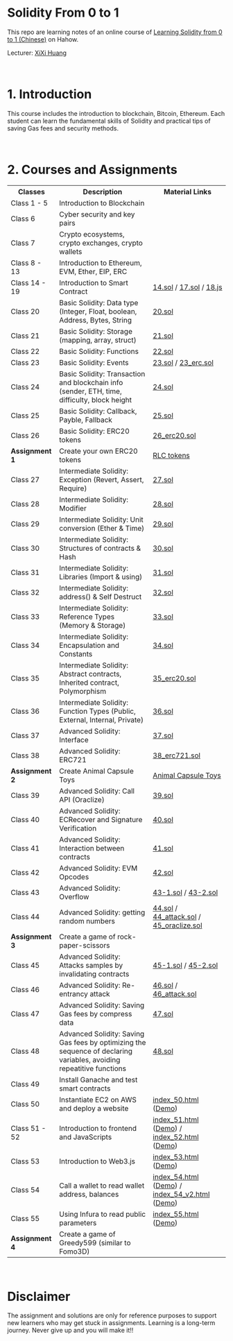 # Solidity From 0 to 1

This repo are learning notes of an online course of [Learning Solidity from 0 to 1 (Chinese)](https://hahow.in/courses/5b3cdd6ed03140001eebeadc) on Hahow.

Lecturer: [XiXi Huang](https://superdcc.medium.com/)

<br>

# 1. Introduction

This course includes the introduction to blockchain, Bitcoin, Ethereum. Each student can learn the fundamental skills of Solidity and practical tips of saving Gas fees and security methods.

<br>

# 2. Courses and Assignments

<table>
    <tr>
        <th>Classes</th>
        <th>Description</th>
        <th>Material Links</th>
    </tr>
    <tr>
        <td>Class 1 - 5</td>
        <td>Introduction to Blockchain</td>
        <td></td>
    </tr>
    <tr>
        <td>Class 6</td>
        <td>Cyber security and key pairs</td>
        <td></td>
    </tr>
    <tr>
        <td>Class 7</td>
        <td>Crypto ecosystems, crypto exchanges, crypto wallets</td>
        <td></td>
    </tr>
    <tr>
        <td>Class 8 - 13</td>
        <td>Introduction to Ethereum, EVM, Ether, EIP, ERC</td>
        <td></td>
    </tr>
    <tr>
        <td>Class 14 - 19</td>
        <td>Introduction to Smart Contract</td>
        <td>
            <a href="./Materials/14.sol">14.sol</a> /
            <a href="./Materials/17.sol">17.sol</a> /
            <a href="./Materials/18.js">18.js</a>
        </td>
    </tr>
    <tr>
        <td>Class 20</td>
        <td>Basic Solidity: Data type (Integer, Float, boolean, Address, Bytes, String</td>
        <td>
            <a href="./Materials/20.sol">20.sol</a>
        </td>
    </tr>
    <tr>
        <td>Class 21</td>
        <td>Basic Solidity: Storage (mapping, array, struct)</td>
        <td>
            <a href="./Materials/21.sol">21.sol</a>
        </td>
    </tr>
    <tr>
        <td>Class 22</td>
        <td>Basic Solidity: Functions</td>
        <td>
            <a href="./Materials/22.sol">22.sol</a>
        </td>
    </tr>
    <tr>
        <td>Class 23</td>
        <td>Basic Solidity: Events</td>
        <td>
            <a href="./Materials/23.sol">23.sol</a> /
            <a href="./Materials/23_erc.sol">23_erc.sol</a>
        </td>
    </tr>
    <tr>
        <td>Class 24</td>
        <td>Basic Solidity: Transaction and blockchain info (sender, ETH, time, difficulty, block height</td>
        <td>
            <a href="./Materials/24.sol">24.sol</a>
        </td>
    </tr>
    <tr>
        <td>Class 25</td>
        <td>Basic Solidity: Callback, Payble, Fallback</td>
        <td>
            <a href="./Materials/25.sol">25.sol</a>
        </td>
    </tr>
    <tr>
        <td>Class 26</td>
        <td>Basic Solidity: ERC20 tokens</td>
        <td>
            <a href="./Materials/26_erc20.sol">26_erc20.sol</a>
        </td>
    </tr>
    <tr>
        <td><b>Assignment 1</b></td>
        <td>Create your own ERC20 tokens</td>
        <td>
            <a href="https://goerli.etherscan.io/address/0x58a2642e3243096beffd38ced4b5672c1403744a">RLC tokens</a>
        </td>
    <tr>
        <td>Class 27</td>
        <td>Intermediate Solidity: Exception (Revert, Assert, Require)</td>
        <td>
            <a href="./Materials/27.sol">27.sol</a>
        </td>
    </tr>
    <tr>
        <td>Class 28</td>
        <td>Intermediate Solidity: Modifier</td>
        <td>
            <a href="./Materials/28.sol">28.sol</a>
        </td>
    </tr>
    <tr>
        <td>Class 29</td>
        <td>Intermediate Solidity: Unit conversion (Ether & Time)</td>
        <td>
            <a href="./Materials/29.sol">29.sol</a>
        </td>
    </tr>
    <tr>
        <td>Class 30</td>
        <td>Intermediate Solidity: Structures of contracts & Hash</td>
        <td>
            <a href="./Materials/30.sol">30.sol</a>
        </td>
    </tr>
    <tr>
        <td>Class 31</td>
        <td>Intermediate Solidity: Libraries (Import & using)</td>
        <td>
            <a href="./Materials/31.sol">31.sol</a>
        </td>
    </tr>
    <tr>
        <td>Class 32</td>
        <td>Intermediate Solidity: address() & Self Destruct</td>
        <td>
            <a href="./Materials/32.sol">32.sol</a>
        </td>
    </tr>
    <tr>
        <td>Class 33</td>
        <td>Intermediate Solidity: Reference Types (Memory & Storage)</td>
        <td>
            <a href="./Materials/33.sol">33.sol</a>
        </td>
    </tr>
    <tr>
        <td>Class 34</td>
        <td>Intermediate Solidity: Encapsulation and Constants</td>
        <td>
            <a href="./Materials/34.sol">34.sol</a>
        </td>
    </tr>
    <tr>
        <td>Class 35</td>
        <td>Intermediate Solidity: Abstract contracts, Inherited contract, Polymorphism</td>
        <td>
            <a href="./Materials/35_erc20.sol">35_erc20.sol</a>
        </td>
    </tr>
    <tr>
        <td>Class 36</td>
        <td>Intermediate Solidity: Function Types (Public, External, Internal, Private)</td>
        <td>
            <a href="./Materials/36.sol">36.sol</a>
        </td>
    </tr>
    <tr>
        <td>Class 37</td>
        <td>Advanced Solidity: Interface</td>
        <td>
            <a href="./Materials/37.sol">37.sol</a>
        </td>
    </tr>
    <tr>
        <td>Class 38</td>
        <td>Advanced Solidity: ERC721</td>
        <td>
            <a href="./Materials/38_erc721.sol">38_erc721.sol</a>
        </td>
    </tr>
    <tr>
        <td><b>Assignment 2</b></td>
        <td>Create Animal Capsule Toys</td>
        <td>
            <a href="https://goerli.etherscan.io/address/0x3E0c7256956ae6225d30dCE530Cc3314f0FfB8f7">Animal Capsule Toys</a>
        </td>
    <tr>
    <tr>
        <td>Class 39</td>
        <td>Advanced Solidity: Call API (Oraclize)</td>
        <td>
            <a href="./Materials/39.sol">39.sol</a>
        </td>
    </tr>
    <tr>
        <td>Class 40</td>
        <td>Advanced Solidity: ECRecover and Signature Verification</td>
        <td>
            <a href="./Materials/40.sol">40.sol</a>
        </td>
    </tr>
    <tr>
        <td>Class 41</td>
        <td>Advanced Solidity: Interaction between contracts</td>
        <td>
            <a href="./Materials/41.sol">41.sol</a>
        </td>
    </tr>
    <tr>
        <td>Class 42</td>
        <td>Advanced Solidity: EVM Opcodes</td>
        <td>
            <a href="./Materials/42.sol">42.sol</a>
        </td>
    </tr>
    <tr>
        <td>Class 43</td>
        <td>Advanced Solidity: Overflow</td>
        <td>
            <a href="./Materials/43-1.sol">43-1.sol</a> /
            <a href="./Materials/43-2.sol">43-2.sol</a>
        </td>
    </tr>
    <tr>
        <td>Class 44</td>
        <td>Advanced Solidity: getting random numbers</td>
        <td>
            <a href="./Materials/44.sol">44.sol</a> /
            <a href="./Materials/44_attack.sol">44_attack.sol</a> /
            <a href="./Materials/45_oraclize.sol">45_oraclize.sol</a>
        </td>
    </tr>
    <tr>
        <td><b>Assignment 3</b></td>
        <td>Create a game of rock-paper-scissors</td>
        <td>
        </td>
    <tr>
    <tr>
        <td>Class 45</td>
        <td>Advanced Solidity: Attacks samples by invalidating contracts</td>
        <td>
            <a href="./Materials/45-1.sol">45-1.sol</a> /
            <a href="./Materials/45-2.sol">45-2.sol</a>
        </td>
    </tr>
    <tr>
        <td>Class 46</td>
        <td>Advanced Solidity: Re-entrancy attack</td>
        <td>
            <a href="./Materials/46.sol">46.sol</a> /
            <a href="./Materials/46_attack.sol">46_attack.sol</a>
        </td>
    </tr>
    <tr>
        <td>Class 47</td>
        <td>Advanced Solidity: Saving Gas fees by compress data</td>
        <td>
            <a href="./Materials/47.sol">47.sol</a>
        </td>
    </tr>
    <tr>
        <td>Class 48</td>
        <td>Advanced Solidity: Saving Gas fees by optimizing the sequence of declaring variables, avoiding repeatitive functions</td>
        <td>
            <a href="./Materials/48.sol">48.sol</a>
        </td>
    </tr>
    <tr>
        <td>Class 49</td>
        <td>Install Ganache and test smart contracts</td>
        <td></td>
    </tr>
    <tr>
        <td>Class 50</td>
        <td>Instantiate EC2 on AWS and deploy a website</td>
        <td>
            <a href="./Materials/index_50.html">index_50.html</a> (<a href="https://raw.githack.com/RamonLiao/Solidity_From0to1_Hahow/main/Materials/index_50.html">Demo</a>)
        </td>
    </tr>
    <tr>
        <td>Class 51 - 52</td>
        <td>Introduction to frontend and JavaScripts</td>
        <td>
            <a href="./Materials/index_51.html">index_51.html</a> (<a href="https://raw.githack.com/RamonLiao/Solidity_From0to1_Hahow/main/Materials/index_51.html">Demo</a>) /
            <a href="./Materials/index_52.html">index_52.html</a> (<a href="https://raw.githack.com/RamonLiao/Solidity_From0to1_Hahow/main/Materials/index_52.html">Demo</a>)
        </td>
    </tr>
    <tr>
        <td>Class 53</td>
        <td>Introduction to Web3.js</td>
        <td>
            <a href="./Materials/index_53.html">index_53.html</a> (<a href="https://raw.githack.com/RamonLiao/Solidity_From0to1_Hahow/main/Materials/index_53.html">Demo</a>)
        </td>
    </tr>
    <tr>
        <td>Class 54</td>
        <td>Call a wallet to read wallet address, balances</td>
        <td>
            <a href="./Materials/index_54.html">index_54.html</a> (<a href="https://raw.githack.com/RamonLiao/Solidity_From0to1_Hahow/main/Materials/index_54.html">Demo</a>) /
            <a href="./Materials/index_54_v2.html">index_54_v2.html</a> (<a href="https://raw.githack.com/RamonLiao/Solidity_From0to1_Hahow/main/Materials/index_54_v2.html">Demo</a>)
        </td>
    </tr>
    <tr>
        <td>Class 55</td>
        <td>Using Infura to read public parameters</td>
        <td>
            <a href="./Materials/index_55.html">index_55.html</a> (<a href="https://raw.githack.com/RamonLiao/Solidity_From0to1_Hahow/main/Materials/index_55.html">Demo</a>)
        </td>
    </tr>
    <tr>
        <td><b>Assignment 4</b></td>
        <td>Create a game of Greedy599 (similar to Fomo3D)</td>
        <td>
        </td>
    <tr>
</table>

<br>

# Disclaimer

The assignment and solutions are only for reference purposes to support new learners who may get stuck in assignments. Learning is a long-term journey. Never give up and you will make it!!
